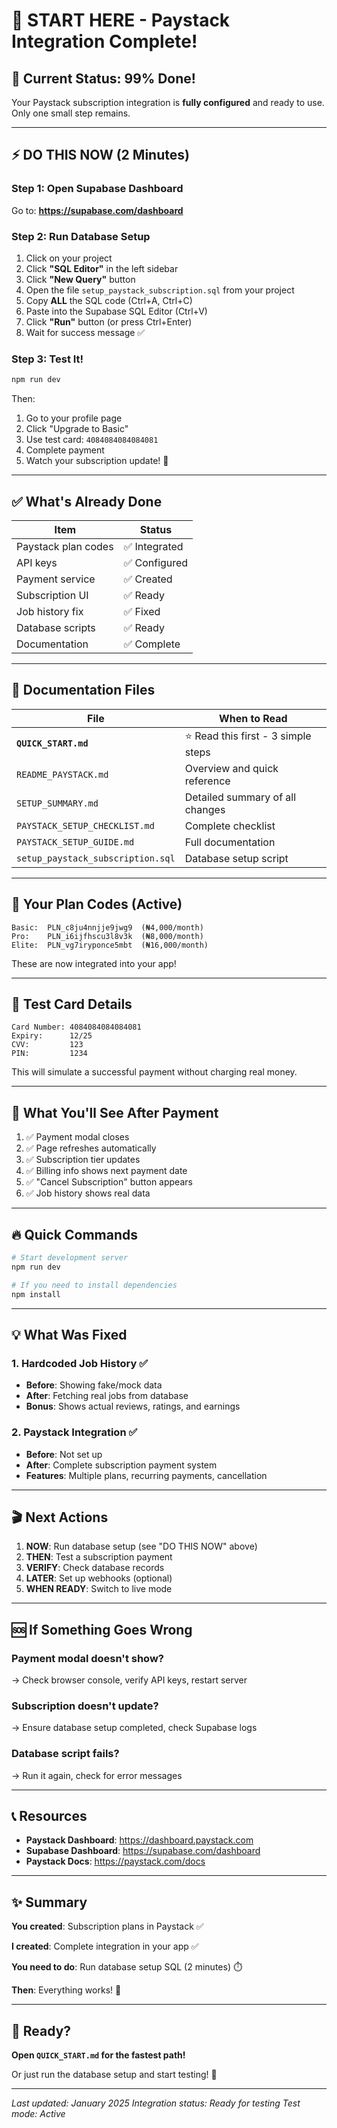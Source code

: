 # 👋 START HERE - Paystack Integration Complete!

## 🎯 Current Status: 99% Done!

Your Paystack subscription integration is **fully configured** and ready to use. Only one small step remains.

---

## ⚡ DO THIS NOW (2 Minutes)

### Step 1: Open Supabase Dashboard
Go to: **https://supabase.com/dashboard**

### Step 2: Run Database Setup
1. Click on your project
2. Click **"SQL Editor"** in the left sidebar
3. Click **"New Query"** button
4. Open the file `setup_paystack_subscription.sql` from your project
5. Copy **ALL** the SQL code (Ctrl+A, Ctrl+C)
6. Paste into the Supabase SQL Editor (Ctrl+V)
7. Click **"Run"** button (or press Ctrl+Enter)
8. Wait for success message ✅

### Step 3: Test It!
```powershell
npm run dev
```

Then:
1. Go to your profile page
2. Click "Upgrade to Basic"
3. Use test card: `4084084084084081`
4. Complete payment
5. Watch your subscription update! 🎉

---

## ✅ What's Already Done

| Item | Status |
|------|--------|
| Paystack plan codes | ✅ Integrated |
| API keys | ✅ Configured |
| Payment service | ✅ Created |
| Subscription UI | ✅ Ready |
| Job history fix | ✅ Fixed |
| Database scripts | ✅ Ready |
| Documentation | ✅ Complete |

---

## 📖 Documentation Files

| File | When to Read |
|------|--------------|
| **`QUICK_START.md`** | ⭐ Read this first - 3 simple steps |
| `README_PAYSTACK.md` | Overview and quick reference |
| `SETUP_SUMMARY.md` | Detailed summary of all changes |
| `PAYSTACK_SETUP_CHECKLIST.md` | Complete checklist |
| `PAYSTACK_SETUP_GUIDE.md` | Full documentation |
| `setup_paystack_subscription.sql` | Database setup script |

---

## 🎯 Your Plan Codes (Active)

```
Basic:  PLN_c8ju4nnjje9jwg9  (₦4,000/month)
Pro:    PLN_i6ijfhscu3l8v3k  (₦8,000/month)
Elite:  PLN_vg7iryponce5mbt  (₦16,000/month)
```

These are now integrated into your app!

---

## 🧪 Test Card Details

```
Card Number: 4084084084084081
Expiry:      12/25
CVV:         123
PIN:         1234
```

This will simulate a successful payment without charging real money.

---

## 🎉 What You'll See After Payment

1. ✅ Payment modal closes
2. ✅ Page refreshes automatically
3. ✅ Subscription tier updates
4. ✅ Billing info shows next payment date
5. ✅ "Cancel Subscription" button appears
6. ✅ Job history shows real data

---

## 🔥 Quick Commands

```powershell
# Start development server
npm run dev

# If you need to install dependencies
npm install
```

---

## 💡 What Was Fixed

### 1. Hardcoded Job History ✅
- **Before**: Showing fake/mock data
- **After**: Fetching real jobs from database
- **Bonus**: Shows actual reviews, ratings, and earnings

### 2. Paystack Integration ✅
- **Before**: Not set up
- **After**: Complete subscription payment system
- **Features**: Multiple plans, recurring payments, cancellation

---

## 🎬 Next Actions

1. **NOW**: Run database setup (see "DO THIS NOW" above)
2. **THEN**: Test a subscription payment
3. **VERIFY**: Check database records
4. **LATER**: Set up webhooks (optional)
5. **WHEN READY**: Switch to live mode

---

## 🆘 If Something Goes Wrong

### Payment modal doesn't show?
→ Check browser console, verify API keys, restart server

### Subscription doesn't update?
→ Ensure database setup completed, check Supabase logs

### Database script fails?
→ Run it again, check for error messages

---

## 📞 Resources

- **Paystack Dashboard**: https://dashboard.paystack.com
- **Supabase Dashboard**: https://supabase.com/dashboard
- **Paystack Docs**: https://paystack.com/docs

---

## ✨ Summary

**You created**: Subscription plans in Paystack ✅

**I created**: Complete integration in your app ✅

**You need to do**: Run database setup SQL (2 minutes) ⏱️

**Then**: Everything works! 🎉

---

## 🚀 Ready?

**Open `QUICK_START.md` for the fastest path!**

Or just run the database setup and start testing! 🎯

---

*Last updated: January 2025*
*Integration status: Ready for testing*
*Test mode: Active*